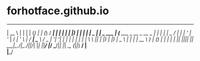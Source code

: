 # forhotface.github.io


  _____       _     _     _     _       _        _____                       _ _ _ 
 |  __ \     | |   | |   (_)   | |     (_)      / ____|                     | | | |
 | |__) |   _| |__ | |__  _ ___| |__    _ ___  | (___   ___  _ __ _ __ _   _| | | |
 |  _  / | | | '_ \| '_ \| / __| '_ \  | / __|  \___ \ / _ \| '__| '__| | | | | | |
 | | \ \ |_| | |_) | |_) | \__ \ | | | | \__ \  ____) | (_) | |  | |  | |_| |_|_|_|
 |_|  \_\__,_|_.__/|_.__/|_|___/_| |_| |_|___/ |_____/ \___/|_|  |_|   \__, (_|_|_)
                                                                        __/ |      
                                                                       |___/       
